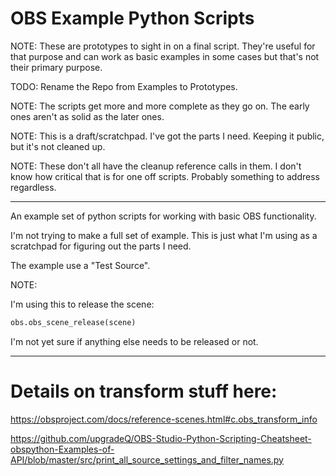 # OBS Example Python Scripts

NOTE: These are prototypes to
sight in on a final script. They're
useful for that purpose and can
work as basic examples in some
cases but that's not their primary
purpose.

TODO: Rename the Repo from Examples
to Prototypes.

NOTE: The scripts get more and more
complete as they go on. The early
ones aren't as solid as the later
ones.

NOTE: This is a draft/scratchpad.
I've got the parts I need. Keeping
it public, but it's not cleaned up.

NOTE: These don't all have the cleanup
reference calls in them. I don't know
how critical that is for one off scripts.
Probably something to address regardless.

---

An example set of python scripts for working
with basic OBS functionality.

I'm not trying to make a full set of example.
This is just what I'm using as a scratchpad
for figuring out the parts I need.

The example use a "Test Source".

NOTE:

I'm using this to release the scene:

```python
obs.obs_scene_release(scene)
```

I'm not yet sure if anything else needs to be
released or not.

---

# Details on transform stuff here:

https://obsproject.com/docs/reference-scenes.html#c.obs_transform_info

https://github.com/upgradeQ/OBS-Studio-Python-Scripting-Cheatsheet-obspython-Examples-of-API/blob/master/src/print_all_source_settings_and_filter_names.py
